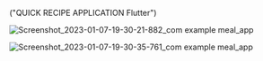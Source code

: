 ("QUICK RECIPE APPLICATION Flutter")


![Screenshot_2023-01-07-19-30-21-882_com example meal_app](https://user-images.githubusercontent.com/117904778/211165201-b42c85cc-d39a-4139-960a-97768f896544.jpg)

![Screenshot_2023-01-07-19-30-35-761_com example meal_app](https://user-images.githubusercontent.com/117904778/211165359-7951e33d-87da-4fa0-9d2f-daf0eca911f2.jpg)


